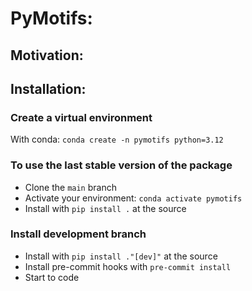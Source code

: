 # PyMotifs:

## Motivation:

## Installation:

### Create a virtual environment

With conda: `conda create -n pymotifs python=3.12`

### To use the last stable version of the package

- Clone the `main` branch
- Activate your environment: `conda activate pymotifs`
- Install with `pip install .` at the source

### Install development branch

- Install with `pip install ."[dev]"` at the source
- Install pre-commit hooks with `pre-commit install`
- Start to code
